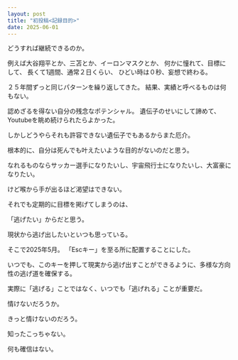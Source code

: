 ```yaml
---
layout: post
title: "初投稿<記録目的>"
date: 2025-06-01
---
```


どうすれば継続できるのか。

例えば大谷翔平とか、三苫とか、イーロンマスクとか、
何かに憧れて、目標にして、
長くて1週間、通常２日くらい、
ひどい時は０秒、妄想で終わる。

２５年間ずっと同じパターンを繰り返してきた。
結果、実績と呼べるものは何もない。

認めざるを得ない自分の残念なポテンシャル。
遺伝子のせいにして諦めて、Youtubeを眺め続けられたらよかった。

しかしどうやらそれも許容できない遺伝子でもあるからまた厄介。

根本的に、自分は死んでも叶えたいような目的がないのだと思う。

なれるものならサッカー選手になりたいし、宇宙飛行士になりたいし、大富豪になりたい。

けど喉から手が出るほど渇望はできない。

それでも定期的に目標を掲げてしまうのは、

「逃げたい」からだと思う。

現状から逃げ出したいといつも思っている。

そこで2025年5月。
「Escキー」を至る所に配置することにした。

いつでも、このキーを押して現実から逃げ出すことができるように、多様な方向性の逃げ道を確保する。

実際に「逃げる」ことではなく、いつでも「逃げれる」ことが重要だ。

情けないだろうか。

きっと情けないのだろう。

知ったこっちゃない。

何も確信はない。
